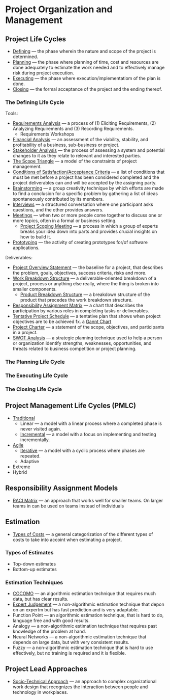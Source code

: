 # Project Organization and Management


## Project Life Cycles

- [Defining](https://en.wikipedia.org/wiki/Project_management#Initiating) — the phase wherein the nature and scope of the project is determined.
- [Planning](https://en.wikipedia.org/wiki/Project_management#Planning) — the phase where planning of time, cost and resources are done adequately to estimate the work needed and to effectively manage risk during project execution.
- [Executing](https://en.wikipedia.org/wiki/Project_management#Executing) — the phase where execution/implementatiom of the plan is done.
- [Closing](https://en.wikipedia.org/wiki/Project_management#Closing) — the formal acceptance of the project and the ending thereof.

### The Defining Life Cycle

Tools:

- [Requirements Analysis](https://en.wikipedia.org/wiki/Requirements_analysis) — a process of (1) Eliciting Requirements, (2) Analyzing Requirements and (3) Recording Requirements.
  - Requirements Workshops
- [Financial Analysis](https://en.wikipedia.org/wiki/Financial_analysis) — an assessment of the viability, stability, and profitability of a business, sub-business or project.
- [Stakeholder Analysis](https://en.wikipedia.org/wiki/Stakeholder_analysis) — the process of assessing a system and potential changes to it as they relate to relevant and interested parties.
- [The Scope Triangle](https://en.wikipedia.org/wiki/Project_management_triangle) — a model of the constraints of project management.
- [Conditions of Satisfaction/Acceptance Criteria](https://project-management-knowledge.com/definitions/a/acceptance-criteria/) — a list of conditions that must be met before a project has been considered completed and the project deliverables can and will be accepted by the assigning party.
- [Brainstorming](https://en.wikipedia.org/wiki/Brainstorming) — a group creativity technique by which efforts are made to find a conclusion for a specific problem by gathering a list of ideas spontaneously contributed by its members.
- [Interviews](https://en.wikipedia.org/wiki/Interview) — a structured conversation where one participant asks questions, and the other provides answers.
- [Meetings](https://en.wikipedia.org/wiki/Meeting) — when two or more people come together to discuss one or more topics, often in a formal or business setting.
  - [Project Scoping Meeting](https://blog.elpassion.com/how-to-speed-up-product-launch-with-scoping-session-9ff1b2d1d6bb) — a process in which a group of experts breaks your idea down into parts and provides crucial insights on how to build it.
- [Prototyping](https://en.wikipedia.org/wiki/Software_prototyping) — the activity of creating prototypes for/of software applications.

Deliverables:

- [Project Overview Statement](https://www.oreilly.com/library/view/effective-software-project/9780764596360/9780764596360_ch04lev1sec4.html) — the baseline for a project, that describes the problem, goals, objectives, success criteria, risks and more.
- [Work Breakdown Structure](https://en.wikipedia.org/wiki/Work_breakdown_structure) — a deliverable-oriented breakdown of a project, process or anything else really, where the thing is broken into smaller components.
  - [Product Breakdown Structure](https://en.wikipedia.org/wiki/Product_breakdown_structure) — a breakdown structure of the product that precedes the work breakdown structure.
- [Responsibility Assignment Matrix](https://en.wikipedia.org/wiki/Responsibility_assignment_matrix) — a chart that describes the participation by various roles in completing tasks or deliverables.
- [Tentative Project Schedule](https://en.wikipedia.org/wiki/Project_plan) — a tentative plan that shows when project objectives are to be achieved fx. a [Gannt Chart](https://en.wikipedia.org/wiki/Gantt_chart)
- [Project Charter](https://en.wikipedia.org/wiki/Project_charter) — a statement of the scope, objectives, and participants in a project.
- [SWOT Analysis](https://en.wikipedia.org/wiki/SWOT_analysis) — a strategic planning technique used to help a person or organization identify strengths, weaknesses, opportunities, and threats related to business competition or project planning.

<!-- omit in toc -->
### The Planning Life Cycle

<!-- omit in toc -->
### The Executing Life Cycle

<!-- omit in toc -->
### The Closing Life Cycle

## Project Management Life Cycles (PMLC)

- [Traditional](https://www.cs.uct.ac.za/mit_notes/human_computer_interaction/htmls/ch03s04.html)
  - Linear — a model with a linear process where a completed phase is never visited again.
  - [Incremental](https://en.wikipedia.org/wiki/Incremental_build_model) — a model with a focus on implementing and testing incrementally.
- [Agile](https://www.geeksforgeeks.org/software-engineering-agile-software-development/)
  - [Iterative](https://en.wikipedia.org/wiki/Iterative_design) — a model with a cyclic process where phases are repeated.
  - Adaptive
- Extreme
- Hybrid

## Responsibility Assignment Models

- [RACI Matrix](https://en.wikipedia.org/wiki/Responsibility_assignment_matrix) — an approach that works well for smaller teams. On larger teams in can be used on teams instead of individuals

## Estimation

- [Types of Costs](http://textbook.stpauls.br/Business_Textbook/Operations_management_student/page_28.htm) — a general categorization of the different types of costs to take into accoint when estimating a project.

<!-- omit in toc -->
### Types of Estimates

- Top-down estimates
- Bottom-up estimates

<!-- omit in toc -->
### Estimation Techniques

- [COCOMO](https://en.wikipedia.org/wiki/COCOMO) — an algorithmic estimation technique that requires much data, but has clear results.
- [Expert Judgement](https://www.projectmanagement.com/wikis/344587/Expert-judgment) — a non-algorithmic estimation technique that depon on an expertm but has fast prediction and is very adaptable.
- Function Point — an algorithmic estimation technique, that is hard to do, language free and with good results.
- Analogy — a non-algorithmic estimation technique that requires past knowledge of the problem at hand.
- Neural Networks — a non-algorithmic estimation technique that depends on large data, but with very consistent results.
- Fuzzy — a non-algorithmic estimation technique that is hard to use effectively, but no training is required and it is flexible.

## Project Lead Approaches

- [Socio-Technical Approach](https://en.wikipedia.org/wiki/Sociotechnical_system) — an approach to complex organizational work design that recognizes the interaction between people and technology in workplaces.
